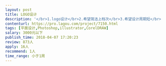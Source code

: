 ```yaml
---                
layout: post       
title: LOGO设计           
description: '</br>1.logo设计</br>2.希望简洁上档次</br>3.希望设计周期短</br></br>1.logo设计</br>2.希望简洁上档次</br>3.希望设计周期短</br></br>1.logo设计</br>2.希望简洁上档次</br>3.希望设计周期短</br>'     
contenturl: https://pro.lagou.com/project/7150.html      
tags: [平面设计,Photoshop,illustrator,CorelDRAW]            
salary: 3000元以下          
publish_time: 2018-04-07 17:20:23         
review: 873人                   
apply: 16人                   
recommend: 1人                   
time_range: 小于1周              
---                 
```


